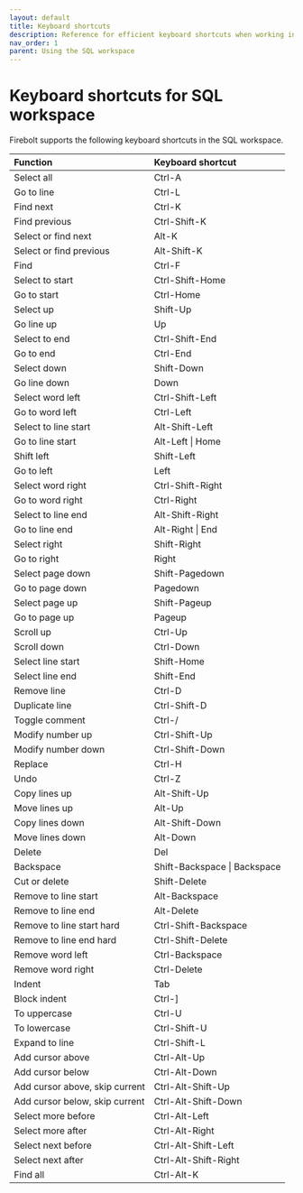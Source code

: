 ```yaml
---
layout: default
title: Keyboard shortcuts
description: Reference for efficient keyboard shortcuts when working in the Firebolt SQL workspace.
nav_order: 1
parent: Using the SQL workspace
---
```


# Keyboard shortcuts for SQL workspace

Firebolt supports the following keyboard shortcuts in the SQL workspace.

| Function | Keyboard shortcut |
| :--- | :--- |
| Select all | Ctrl-A |
| Go to line | Ctrl-L |
| Find next | Ctrl-K |
| Find previous | Ctrl-Shift-K |
| Select or find next | Alt-K |
| Select or find previous | Alt-Shift-K |
| Find | Ctrl-F |
| Select to start | Ctrl-Shift-Home |
| Go to start | Ctrl-Home |
| Select up | Shift-Up |
| Go line up | Up |
| Select to end | Ctrl-Shift-End |
| Go to end | Ctrl-End |
| Select down | Shift-Down |
| Go line down | Down |
| Select word left | Ctrl-Shift-Left |
| Go to word left | Ctrl-Left |
| Select to line start | Alt-Shift-Left |
| Go to line start | Alt-Left \| Home |
| Shift left | Shift-Left |
| Go to left | Left |
| Select word right | Ctrl-Shift-Right |
| Go to word right | Ctrl-Right |
| Select to line end | Alt-Shift-Right |
| Go to line end | Alt-Right \| End |
| Select right | Shift-Right |
| Go to right | Right |
| Select page down | Shift-Pagedown |
| Go to page down | Pagedown |
| Select page up | Shift-Pageup |
| Go to page up | Pageup |
| Scroll up | Ctrl-Up |
| Scroll down | Ctrl-Down |
| Select line start | Shift-Home |
| Select line end | Shift-End |
| Remove line | Ctrl-D |
| Duplicate line | Ctrl-Shift-D |
| Toggle comment | Ctrl-/ |
| Modify number up | Ctrl-Shift-Up |
| Modify number down | Ctrl-Shift-Down |
| Replace | Ctrl-H |
| Undo | Ctrl-Z |
| Copy lines up | Alt-Shift-Up |
| Move lines up | Alt-Up |
| Copy lines down | Alt-Shift-Down |
| Move lines down | Alt-Down |
| Delete | Del |
| Backspace | Shift-Backspace \| Backspace |
| Cut or delete | Shift-Delete |
| Remove to line start | Alt-Backspace |
| Remove to line end | Alt-Delete |
| Remove to line start hard | Ctrl-Shift-Backspace |
| Remove to line end hard | Ctrl-Shift-Delete |
| Remove word left | Ctrl-Backspace |
| Remove word right | Ctrl-Delete |
| Indent | Tab |
| Block indent | Ctrl-\] |
| To uppercase | Ctrl-U |
| To lowercase | Ctrl-Shift-U |
| Expand to line | Ctrl-Shift-L |
| Add cursor above | Ctrl-Alt-Up |
| Add cursor below | Ctrl-Alt-Down |
| Add cursor above, skip current | Ctrl-Alt-Shift-Up |
| Add cursor below, skip current | Ctrl-Alt-Shift-Down |
| Select more before | Ctrl-Alt-Left |
| Select more after | Ctrl-Alt-Right |
| Select next before | Ctrl-Alt-Shift-Left |
| Select next after | Ctrl-Alt-Shift-Right |
| Find all | Ctrl-Alt-K |
